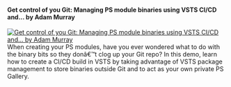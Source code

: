 ﻿#### Get control of you Git: Managing PS module binaries using VSTS CI/CD and... by Adam Murray

[![Get control of you Git: Managing PS module binaries using VSTS CI/CD and... by Adam Murray](https://i1.ytimg.com/vi/HeG8HKQbXTA/hqdefault.jpg "Get control of you Git: Managing PS module binaries using VSTS CI/CD and... by Adam Murray")](https://www.youtube.com/watch?v=HeG8HKQbXTA)
When creating your PS modules, have you ever wondered what to do with the binary bits so they donâ€™t clog up your Git repo? In this demo, learn how to create a CI/CD build in VSTS by taking advantage of VSTS package management to store binaries outside Git and to act as your own private PS Gallery.


